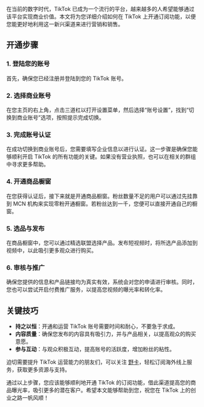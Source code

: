 在当前的数字时代，TikTok 已成为一个流行的平台，越来越多的人希望能够通过该平台实现商业价值。本文将为您详细介绍如何在 TikTok 上开通订阅功能，以便您能更好地利用这一新兴渠道来进行营销和销售。

## 开通步骤

### 1. 登陆您的账号
首先，确保您已经注册并登陆到您的 TikTok 账号。

### 2. 选择商业账号
在您主页的右上角，点击三道杠以打开设置菜单，然后选择“账号设置”，找到“切换到商业账号”选项，按照提示完成切换。

### 3. 完成账号认证
在成功切换到商业账号后，您需要填写企业信息以进行认证。这一步骤是确保您能够顺利开启 TikTok 的所有功能的关键。如果没有营业执照，也可以在相关的群组中寻求更多帮助。

### 4. 开通商品橱窗
在您获得认证后，接下来就是开通商品橱窗。粉丝数量不足的用户可以通过先挂靠到 MCN 机构来实现零粉开通橱窗。若粉丝达到一千，您便可以直接开通自己的橱窗。

### 5. 选品与发布
在商品橱窗中，您可以通过精选联盟选择产品。发布短视频时，将所选产品添加到视频中，以此吸引更多观众进行购买。

### 6. 审核与推广
确保您提供的信息和产品链接均为真实有效，系统会对您的申请进行审核。同时，您也可以尝试开启付费推广服务，以提高您视频的曝光率和转化率。

## 关键技巧
- **持之以恒**：开通和运营 TikTok 账号需要时间和耐心，不要急于求成。
- **内容质量**：确保您发布的内容具有吸引力，并与产品相关，以提高观众的购买意愿。
- **参与互动**：与观众积极互动，提高账号的活跃度，增加粉丝的粘性。

迫切需要提升 TikTok 运营能力的朋友们，可以关注 [野卡](https://bit.ly/bewildcard)，轻松订阅海外线上服务，获取更多资源与支持。

通过以上步骤，您应该能够顺利地开通 TikTok 的订阅功能，借此渠道提高您的商品曝光率，吸引更多的潜在客户。希望本文能够帮助到您，祝您在 TikTok 上的创业之路一帆风顺！